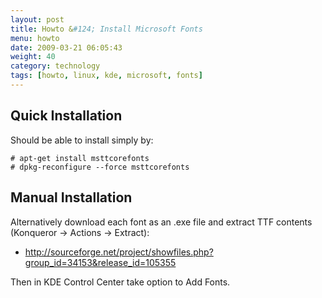 ```yaml
---
layout: post
title: Howto &#124; Install Microsoft Fonts
menu: howto
date: 2009-03-21 06:05:43
weight: 40
category: technology
tags: [howto, linux, kde, microsoft, fonts]
---
```


## Quick Installation

Should be able to install simply by:

    # apt-get install msttcorefonts
    # dpkg-reconfigure --force msttcorefonts

<!--more-->

## Manual Installation

Alternatively download each font as an .exe file and extract TTF contents (Konqueror &rarr; Actions &rarr; Extract):

   * http://sourceforge.net/project/showfiles.php?group_id=34153&release_id=105355

Then in KDE Control Center take option to Add Fonts.
